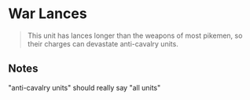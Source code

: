 # War Lances

> This unit has lances longer than the weapons of most pikemen, so their charges can devastate anti-cavalry units.

## Notes
"anti-cavalry units" should really say "all units"

